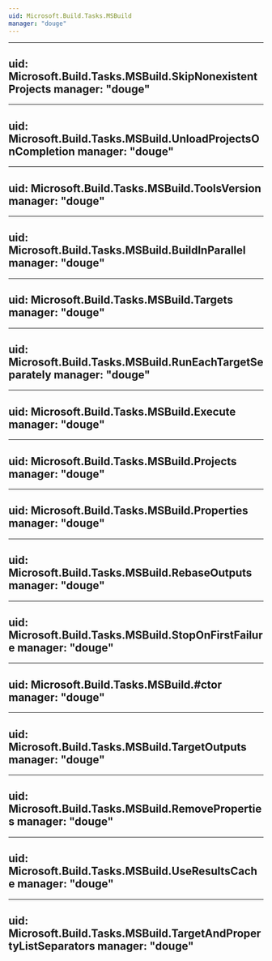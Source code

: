 ```yaml
---
uid: Microsoft.Build.Tasks.MSBuild
manager: "douge"
---
```


---
uid: Microsoft.Build.Tasks.MSBuild.SkipNonexistentProjects
manager: "douge"
---

---
uid: Microsoft.Build.Tasks.MSBuild.UnloadProjectsOnCompletion
manager: "douge"
---

---
uid: Microsoft.Build.Tasks.MSBuild.ToolsVersion
manager: "douge"
---

---
uid: Microsoft.Build.Tasks.MSBuild.BuildInParallel
manager: "douge"
---

---
uid: Microsoft.Build.Tasks.MSBuild.Targets
manager: "douge"
---

---
uid: Microsoft.Build.Tasks.MSBuild.RunEachTargetSeparately
manager: "douge"
---

---
uid: Microsoft.Build.Tasks.MSBuild.Execute
manager: "douge"
---

---
uid: Microsoft.Build.Tasks.MSBuild.Projects
manager: "douge"
---

---
uid: Microsoft.Build.Tasks.MSBuild.Properties
manager: "douge"
---

---
uid: Microsoft.Build.Tasks.MSBuild.RebaseOutputs
manager: "douge"
---

---
uid: Microsoft.Build.Tasks.MSBuild.StopOnFirstFailure
manager: "douge"
---

---
uid: Microsoft.Build.Tasks.MSBuild.#ctor
manager: "douge"
---

---
uid: Microsoft.Build.Tasks.MSBuild.TargetOutputs
manager: "douge"
---

---
uid: Microsoft.Build.Tasks.MSBuild.RemoveProperties
manager: "douge"
---

---
uid: Microsoft.Build.Tasks.MSBuild.UseResultsCache
manager: "douge"
---

---
uid: Microsoft.Build.Tasks.MSBuild.TargetAndPropertyListSeparators
manager: "douge"
---
